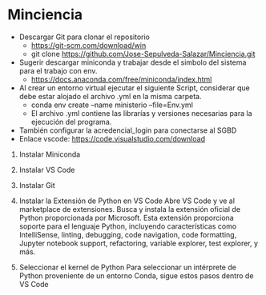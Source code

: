 # Minciencia
* Descargar Git para clonar el repositorio
     * https://git-scm.com/download/win
     * git clone https://github.com/Jose-Sepulveda-Salazar/Minciencia.git
* Sugerir descargar miniconda y trabajar desde el simbolo del sistema para el trabajo con env.
    * https://docs.anaconda.com/free/miniconda/index.html 
* Al crear un entorno virtual ejecutar el siguiente Script, considerar que debe estar alojado el archivo .yml en la misma carpeta.
    * conda env create –name ministerio –file=Env.yml
    * El archivo .yml contiene las librarías y versiones necesarias para la ejecución del programa.
* También configurar la acredencial_login para conectarse al SGBD
* Enlace vscode: https://code.visualstudio.com/download

1. Instalar Miniconda
   
3. Instalar VS Code

4. Instalar Git

6. Instalar la Extensión de Python en VS Code
Abre VS Code y ve al marketplace de extensiones. Busca y instala la extensión oficial de Python proporcionada por Microsoft. Esta extensión proporciona soporte para el lenguaje Python, incluyendo características como IntelliSense, linting, debugging, code navigation, code formatting, Jupyter notebook support, refactoring, variable explorer, test explorer, y más.

7. Seleccionar el kernel de Python
Para seleccionar un intérprete de Python proveniente de un entorno Conda, sigue estos pasos dentro de VS Code


